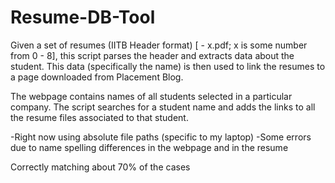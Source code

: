 Resume-DB-Tool
==============

Given a set of resumes (IITB Header format) [<rollno> - x.pdf; x is some number from 0 - 8], this script parses the header and extracts data about the student.
This data (specifically the name) is then used to link the resumes to a page downloaded from Placement Blog.

The webpage contains names of all students selected in a particular company. The script searches for a student name and
adds the links to all the resume files associated to that student.

-Right now using absolute file paths (specific to my laptop)
-Some errors due to name spelling differences in the webpage and in the resume

Correctly matching about 70% of the cases
